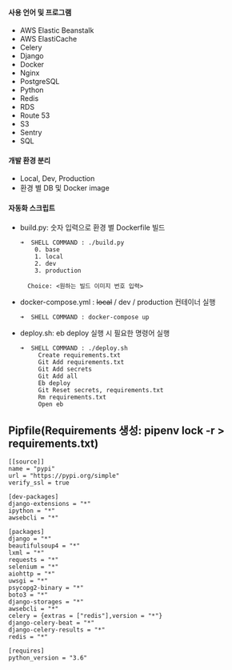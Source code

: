 #### 사용 언어 및 프로그램 

- AWS Elastic Beanstalk
- AWS ElastiCache
- Celery
- Django
- Docker
- Nginx
- PostgreSQL
- Python
- Redis
- RDS
- Route 53
- S3
- Sentry
- SQL

#### 개발 환경 분리

- Local, Dev, Production
- 환경 별 DB 및 Docker image

#### 자동화 스크립트

- build.py: 숫자 입력으로 환경 별 Dockerfile 빌드
  ```
  ➜  SHELL COMMAND : ./build.py
      0. base
      1. local
      2. dev
      3. production
  
  	Choice: <원하는 빌드 이미지 번호 입력>
  ```

- docker-compose.yml : ~~local~~ / dev / production 컨테이너 실행

    ```
    ➜  SHELL COMMAND : docker-compose up
    ```

- deploy.sh: eb deploy 실행 시 필요한 명령어 실행
    ```
    ➜  SHELL COMMAND : ./deploy.sh 
         Create requirements.txt
         Git Add requirements.txt
         Git Add secrets
         Git Add all
         Eb deploy
         Git Reset secrets, requirements.txt
         Rm requirements.txt
         Open eb
    ```

## Pipfile(Requirements 생성: pipenv lock -r > requirements.txt)

  ```
[[source]]
name = "pypi"
url = "https://pypi.org/simple"
verify_ssl = true

[dev-packages]
django-extensions = "*"
ipython = "*"
awsebcli = "*"

[packages]
django = "*"
beautifulsoup4 = "*"
lxml = "*"
requests = "*"
selenium = "*"
aiohttp = "*"
uwsgi = "*"
psycopg2-binary = "*"
boto3 = "*"
django-storages = "*"
awsebcli = "*"
celery = {extras = ["redis"],version = "*"}
django-celery-beat = "*"
django-celery-results = "*"
redis = "*"

[requires]
python_version = "3.6"
  ```